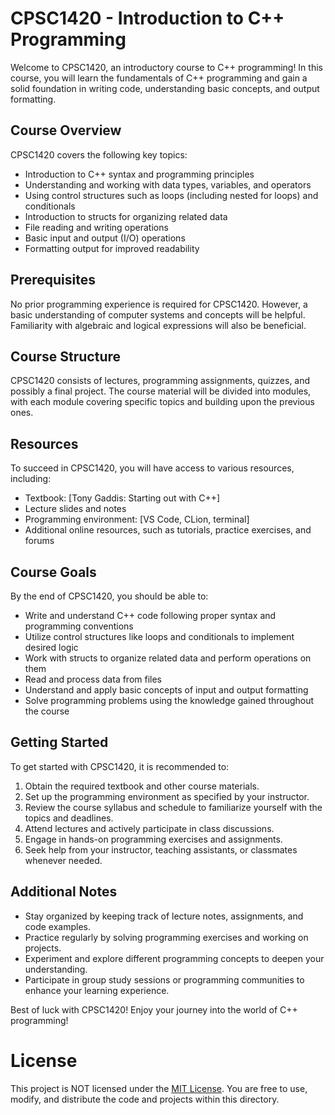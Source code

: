 # CPSC1420 - Introduction to C++ Programming

Welcome to CPSC1420, an introductory course to C++ programming! In this course, you will learn the fundamentals of C++ programming and gain a solid foundation in writing code, understanding basic concepts, and output formatting.

## Course Overview

CPSC1420 covers the following key topics:

- Introduction to C++ syntax and programming principles
- Understanding and working with data types, variables, and operators
- Using control structures such as loops (including nested for loops) and conditionals
- Introduction to structs for organizing related data
- File reading and writing operations
- Basic input and output (I/O) operations
- Formatting output for improved readability

## Prerequisites

No prior programming experience is required for CPSC1420. However, a basic understanding of computer systems and concepts will be helpful. Familiarity with algebraic and logical expressions will also be beneficial.

## Course Structure

CPSC1420 consists of lectures, programming assignments, quizzes, and possibly a final project. The course material will be divided into modules, with each module covering specific topics and building upon the previous ones.

## Resources

To succeed in CPSC1420, you will have access to various resources, including:

- Textbook: [Tony Gaddis: Starting out with C++]
- Lecture slides and notes
- Programming environment: [VS Code, CLion, terminal]
- Additional online resources, such as tutorials, practice exercises, and forums

## Course Goals

By the end of CPSC1420, you should be able to:

- Write and understand C++ code following proper syntax and programming conventions
- Utilize control structures like loops and conditionals to implement desired logic
- Work with structs to organize related data and perform operations on them
- Read and process data from files
- Understand and apply basic concepts of input and output formatting
- Solve programming problems using the knowledge gained throughout the course

## Getting Started

To get started with CPSC1420, it is recommended to:

1. Obtain the required textbook and other course materials.
2. Set up the programming environment as specified by your instructor.
3. Review the course syllabus and schedule to familiarize yourself with the topics and deadlines.
4. Attend lectures and actively participate in class discussions.
5. Engage in hands-on programming exercises and assignments.
6. Seek help from your instructor, teaching assistants, or classmates whenever needed.

## Additional Notes

- Stay organized by keeping track of lecture notes, assignments, and code examples.
- Practice regularly by solving programming exercises and working on projects.
- Experiment and explore different programming concepts to deepen your understanding.
- Participate in group study sessions or programming communities to enhance your learning experience.

Best of luck with CPSC1420! Enjoy your journey into the world of C++ programming!

# License

This project is NOT licensed under the [MIT License](https://theuselessweb.com). You are free to use, modify, and distribute the code and projects within this directory.
